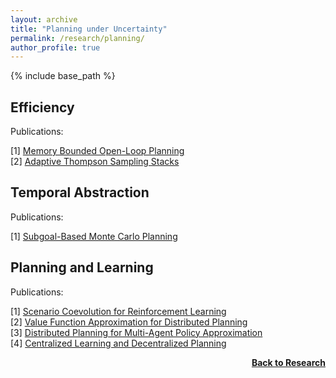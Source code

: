 ```yaml
---
layout: archive
title: "Planning under Uncertainty"
permalink: /research/planning/
author_profile: true
---
```


{% include base_path %}

## Efficiency

Publications:

[1] [Memory Bounded Open-Loop Planning](https://ojs.aaai.org/index.php/AAAI/article/view/4794)  
[2] [Adaptive Thompson Sampling Stacks](https://www.ijcai.org/proceedings/2019/0778)  

## Temporal Abstraction

Publications:

[1] [Subgoal-Based Monte Carlo Planning](https://www.ijcai.org/proceedings/2019/772)

## Planning and Learning

Publications:

[1] [Scenario Coevolution for Reinforcement Learning](http://thomyphan.github.io/files/2019-gecco.pdf)  
[2] [Value Function Approximation for Distributed Planning](https://ifaamas.org/Proceedings/aamas2018/pdfs/p730.pdf)  
[3] [Distributed Planning for Multi-Agent Policy Approximation](https://arxiv.org/pdf/1901.08761.pdf)  
[4] [Centralized Learning and Decentralized Planning](http://thomyphan.github.io/files/2020-ala.pdf)  

<div style="float: right;">
    <a href="https://thomyphan.github.io/research/"><strong>Back to Research</strong></a>
</div>